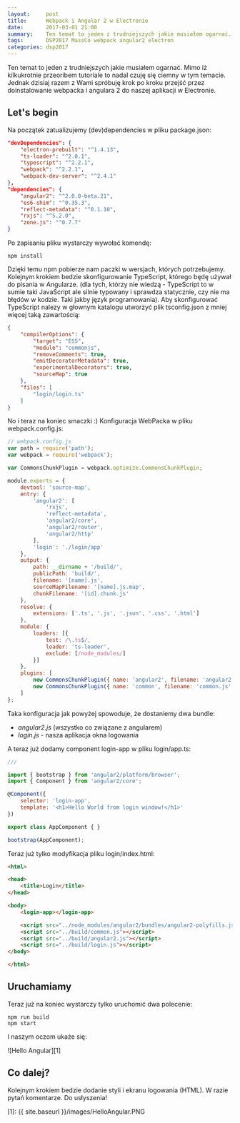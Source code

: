 ```yaml
---
layout:     post
title:      Webpack i Angular 2 w Electronie
date:       2017-03-01 21:00
summary:    Ten temat to jeden z trudniejszych jakie musiałem ogarnać. Mimo iż kilkukrotnie przeoribem tutoriale to nadal czuję się ciemny w tym temacie. Jednak dzisiaj razem z Wami spróbuję krok po kroku przejść przez doinstalowanie webpacka i angulara 2 do naszej aplikacji w Electronie.
tags:       DSP2017 MassCo webpack angular2 electron
categories: dsp2017
---
```


Ten temat to jeden z trudniejszych jakie musiałem ogarnać. Mimo iż kilkukrotnie przeoribem tutoriale to nadal czuję się ciemny w tym temacie. Jednak dzisiaj razem z Wami spróbuję krok po kroku przejść przez doinstalowanie webpacka i angulara 2 do naszej aplikacji w Electronie.

## Let's begin ##
Na początek zatualizujemy (dev)dependencies w pliku package.json:

```json
"devDependencies": {
    "electron-prebuilt": "^1.4.13",
    "ts-loader": "^2.0.1",
    "typescript": "^2.2.1",
    "webpack": "^2.2.1",
    "webpack-dev-server": "^2.4.1"
},
"dependencies": {
    "angular2": "^2.0.0-beta.21",
    "es6-shim": "^0.35.3",
    "reflect-metadata": "^0.1.10",
    "rxjs": "^5.2.0",
    "zone.js": "^0.7.7"
}
```

Po zapisaniu pliku wystarczy wywołać komendę: 

```
npm install
```

Dzięki temu npm pobierze nam paczki w wersjach, których potrzebujemy. Kolejnym krokiem bedzie skonfigurowanie TypeScript, którego będę używał do pisania w Angularze. (dla tych, którzy nie wiedzą - TypeScript to w sumie taki JavaScript ale silnie typowany i sprawdza statycznie, czy nie ma błędów w kodzie. Taki jakby język programowania). Aby skonfigurować TypeScript nalezy w głownym katalogu utworzyć plik tsconfig.json z mniej więcej taką zawartością:

```json
{
    "compilerOptions": {
        "target": "ES5",
        "module": "commonjs",
        "removeComments": true,
        "emitDecoratorMetadata": true,
        "experimentalDecorators": true,
        "sourceMap": true
    },
    "files": [
        "login/login.ts"
    ]
}
```

No i teraz na koniec smaczki :) Konfiguracja WebPacka w pliku webpack.config.js:

```js
// webpack.config.js
var path = require('path');
var webpack = require('webpack');

var CommonsChunkPlugin = webpack.optimize.CommonsChunkPlugin;

module.exports = {
    devtool: 'source-map',
    entry: {
        'angular2': [
            'rxjs',
            'reflect-metadata',
            'angular2/core',
            'angular2/router',
            'angular2/http'
        ],
        'login': './login/app'
    },
    output: {
        path: __dirname + '/build/',
        publicPath: 'build/',
        filename: '[name].js',
        sourceMapFilename: '[name].js.map',
        chunkFilename: '[id].chunk.js'
    },
    resolve: {
        extensions: ['.ts', '.js', '.json', '.css', '.html']
    },
    module: {
        loaders: [{
            test: /\.ts$/,
            loader: 'ts-loader',
            exclude: [/node_modules/]
        }]
    },
    plugins: [
        new CommonsChunkPlugin({ name: 'angular2', filename: 'angular2.js', minChunks: Infinity }),
        new CommonsChunkPlugin({ name: 'common', filename: 'common.js' })
    ]
};

```

Taka konfiguracja jak powyżej spowoduje, że dostaniemy dwa bundle: 

 - *angular2.js* (wszystko co związane z angularem)
 - *login.js* - nasza aplikacja okna logowania

A teraz już dodamy component login-app w pliku login/app.ts:

```js
///

import { bootstrap } from 'angular2/platform/browser';
import { Component } from 'angular2/core';

@Component({
    selector: 'login-app',
    template: '<h1>Hello World from login window!</h1>'
})

export class AppComponent { }

bootstrap(AppComponent);
```

Teraz już tylko modyfikacja pliku login/index.html:

```html
<html>

<head>
    <title>Login</title>
</head>

<body>
    <login-app></login-app>

    <script src="../node_modules/angular2/bundles/angular2-polyfills.js"></script>
    <script src="../build/common.js"></script>
    <script src="../build/angular2.js"></script>
    <script src="../build/login.js"></script>
</body>

</html> 
```

## Uruchamiamy ##

Teraz już na koniec wystarczy tylko uruchomić dwa polecenie:

```
npm run build
npm start
```

I naszym oczom ukaże się: 

![Hello Angular][1]

## Co dalej? ##

Kolejnym krokiem bedzie dodanie styli i ekranu logowania (HTML). W razie pytań komentarze. Do usłyszenia!


  [1]: {{ site.baseurl }}/images/HelloAngular.PNG